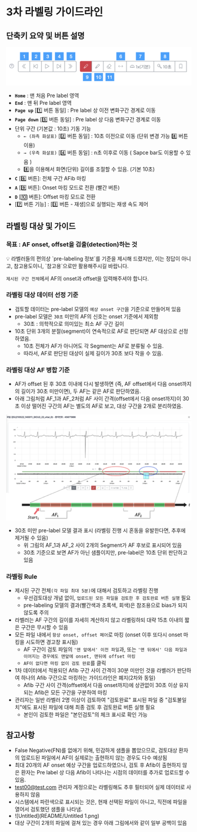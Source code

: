 # 3차 라벨링 가이드라인

## **단축키 요약 및 버튼 설명**

![Untitled](README/Untitled.png)

- **`Home`** : 맨 처음 Pre label 영역
- **`End`** : 맨 뒤 Pre label 영역
- **`Page up`** [1️⃣ 버튼 동일] : Pre label 상 이전 변화구간 경계로 이동
- **`Page down`** [5️⃣ 버튼 동일] : Pre label 상 다음 변화구간 경계로 이동
- 단위 구간 (기본값 : 10초) 기동 기능
    - `← (좌측 화살표)` [2️⃣ 버튼 동일]
          : 10초 이전으로 이동 (단위 변경 가능 8️⃣ 버튼 이용)
    - `→ (우측 화살표)` [4️⃣ 버튼 동일] 
           : n초 이후로 이동 ( Sapce bar도 이용할 수 있음 )
    - 8️⃣을 이용해서 화면(단위) 길이를 조절할 수 있음. (기본 10초)
- **`C`** [6️⃣ 버튼]: 전체 구간 AFib 마킹
- **`A`** [9️⃣ 버튼]: Onset 마킹 모드로 전환 (빨간 버튼)
- **`D`** [🔟 버튼]: Offset 마킹 모드로 전환
- [7️⃣ 버튼 기능] : [3️⃣ 버튼 - 재생]으로 실행되는 재생 속도 제어

## **라벨링 대상 및 가이드**

### 목표 : AF onset, offset을 검출(detection)하는 것

<aside>
💡 라벨러들의 편의상 `pre-labeling 정보`를 기준을 제시해 드렸지만,  
이는 정답이 아니고, 참고용도이니, `참고용`으로만 활용해주시길 바랍니다.

`제시된 구간 전체`에서 AF의 onset과 offset을 입력해주셔야 합니다.

</aside>

### 라벨링 대상 데이터 선정 기준

- 검토할 데이터는 pre-label 모델의 `예상 onset 구간`을 기준으로 만들어져 있음
- pre-label 모델은 `30초` 미만의 AF의 신호는 onset 기준에서 제외함
    - 30초 : 의학적으로 의미있는 최소 AF 구간 길이
- 10초 단위 3개의 분절(segment)이 연속적으로 AF로 판단되면 AF 대상으로 선정하였음.
    - 10초 전체가 AF가 아니어도 각 Segment는 AF로 분류될 수 있음.
    - 따라서, AF로 판단된 대상이 실제 길이가 30초 보다 작을 수 있음.

### 라벨링 대상 AF 병합 기준

- AF가 offset 된 후 30초 이내에 다시 발생하면 (즉, AF offset에서 다음 onset까지의 길이가 30초 미만이면), 두 AF는 같은 AF로 판단하였음.
- 아래 그림처럼 AF_1과 AF_2처럼 AF 사이 간격(offset에서 다음 onset까지)이
30초 이상 떨어진 구간의 AF는 별도의 AF로 보고, 대상 구간을 2개로 분리하였음.

![image.png](README/image.png)

- 30초 미만 pre-label 모델 결과 표시 (라벨링 진행 시 혼동을 유발한다면, 추후에 제거될 수 있음)
    - 위 그림의 AF_1과 AF_2 사이 2개의 Segment가 AF 후보로 표시되어 있음
    - 30초 기준으로 보면 AF가 아닌 샘플이지만, pre-label은 10초 단위 판단하고 있음

### 라벨링 Rule

- 제시된 구간 전체`(각 파일 최대 5분)`에 대해서 검토하고 라벨링 진행
    - 우선검토대상 개념 없이, `업로드된 모든 파일을 검토한 후 검토완료 버튼 실행` 필요
    - pre-labeling 모델의 결과(빨간색과 초록색, 회색)은 참조용으로 bias가 되지 않도록 주의
- 라벨러는 AF 구간의 길이를 자세히 계산하지 않고 라벨링하되 대략 15초 이내의 짧은 구간은 무시할 수 있음
- 모든 파일 내에서 `항상 onset, offset 페어`로 마킹 (onset 이후 또다시 onset 마킹을 시도하면 경고창 표시됨)
    - AF 구간이 검토 파일의 `'맨 앞에서' 이전 파일`과, 또는 `'맨 뒤에서' 다음 파일과 이어지는 경우에도 맨앞에 onset, 맨뒤에 offset 마킹`
    - `AF이 없다면 마킹 없이 검토 완료`를 클릭
- 1차 데이터에서 적용되던 Afib 구간 사이 간격이 30분 미만인 것을 라벨러가 판단하여 하나의 Afib 구간으로 마킹하는 가이드라인은 폐지(2차와 동일)
    - Afib 구간 사이 간격(offset에서 다음 onset까지)에 상관없이 30초 이상 유지되는 Afib은 모든 구간을 구분하여 마킹
- 관리자는 일반 라벨러 2명 이상이 검토하여 "검토완료" 표시된 파일 중 "검토불일치"에도 표시된 파일에 대해 최종 검토 후 검토완료 버튼 실행 필요
    - 본인이 검토한 파일은 "본인검토"의 체크 표시로 확인 가능

## **참고사항**

- False Negative(FN)를 없애기 위해, 민감하게 샘플을 뽑았으므로, 검토대상 환자의 업로드된 파일에서 AF이 실제로는 출현하지 않는 경우도 다수 예상됨
- 최대 20개의 AF onset  예상 구간을 업로드하였으나, 검토 후 Afib이 출현하지 않은 환자는 Pre label 상 다음 Afib이 나타나는 시점의 데이터를 추가로 업로드할 수 있음.
- [test00@test.com](mailto:test00@test.com) 관리자 계정으로는 라벨링해도 추후 필터되어 실제 데이터로 사용하지 않음
- 시스템에서 파란색으로 표시되는 것은, 현재 선택된 파일이 아니고, 직전에 파일을 열어서 검토했던 샘플을 나타냄.
- ![Untitled](README/Untitled 1.png)
- 대상 구간이 2개의 파일에 걸쳐 있는 경우 아래 그림에서와 같이 일부 공백이 있음


